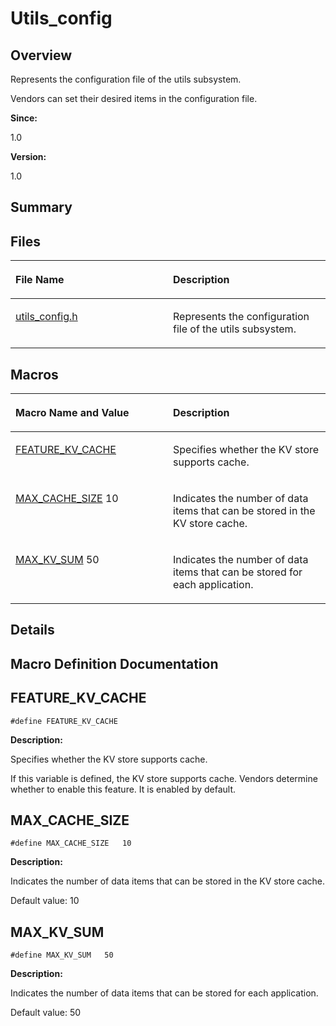# Utils\_config<a name="EN-US_TOPIC_0000001055515018"></a>

## **Overview**<a name="section1843701815191846"></a>

Represents the configuration file of the utils subsystem. 

Vendors can set their desired items in the configuration file.

**Since:**

1.0

**Version:**

1.0

## **Summary**<a name="section1694083447191846"></a>

## Files<a name="files"></a>

<a name="table1890727405191846"></a>
<table><thead align="left"><tr id="row353183276191846"><th class="cellrowborder" valign="top" width="50%" id="mcps1.1.3.1.1"><p id="p1129897927191846"><a name="p1129897927191846"></a><a name="p1129897927191846"></a>File Name</p>
</th>
<th class="cellrowborder" valign="top" width="50%" id="mcps1.1.3.1.2"><p id="p1358928501191846"><a name="p1358928501191846"></a><a name="p1358928501191846"></a>Description</p>
</th>
</tr>
</thead>
<tbody><tr id="row705672577191846"><td class="cellrowborder" valign="top" width="50%" headers="mcps1.1.3.1.1 "><p id="p904554909191846"><a name="p904554909191846"></a><a name="p904554909191846"></a><a href="utils_config-h.md">utils_config.h</a></p>
</td>
<td class="cellrowborder" valign="top" width="50%" headers="mcps1.1.3.1.2 "><p id="p2048228695191846"><a name="p2048228695191846"></a><a name="p2048228695191846"></a>Represents the configuration file of the utils subsystem. </p>
</td>
</tr>
</tbody>
</table>

## Macros<a name="define-members"></a>

<a name="table448810751191846"></a>
<table><thead align="left"><tr id="row1082995962191846"><th class="cellrowborder" valign="top" width="50%" id="mcps1.1.3.1.1"><p id="p1907032404191846"><a name="p1907032404191846"></a><a name="p1907032404191846"></a>Macro Name and Value</p>
</th>
<th class="cellrowborder" valign="top" width="50%" id="mcps1.1.3.1.2"><p id="p1973323971191846"><a name="p1973323971191846"></a><a name="p1973323971191846"></a>Description</p>
</th>
</tr>
</thead>
<tbody><tr id="row1797247169191846"><td class="cellrowborder" valign="top" width="50%" headers="mcps1.1.3.1.1 "><p id="p34374802191846"><a name="p34374802191846"></a><a name="p34374802191846"></a><a href="utils_config.md#gad3d71669516ef0bb50e2b105507a6b29">FEATURE_KV_CACHE</a></p>
</td>
<td class="cellrowborder" valign="top" width="50%" headers="mcps1.1.3.1.2 "><p id="p1350513232191846"><a name="p1350513232191846"></a><a name="p1350513232191846"></a>Specifies whether the KV store supports cache. </p>
</td>
</tr>
<tr id="row670155005191846"><td class="cellrowborder" valign="top" width="50%" headers="mcps1.1.3.1.1 "><p id="p821752142191846"><a name="p821752142191846"></a><a name="p821752142191846"></a><a href="utils_config.md#ga6c8469dfe973ac952cf40394bd2c160b">MAX_CACHE_SIZE</a>   10</p>
</td>
<td class="cellrowborder" valign="top" width="50%" headers="mcps1.1.3.1.2 "><p id="p1055248294191846"><a name="p1055248294191846"></a><a name="p1055248294191846"></a>Indicates the number of data items that can be stored in the KV store cache. </p>
</td>
</tr>
<tr id="row654483972191846"><td class="cellrowborder" valign="top" width="50%" headers="mcps1.1.3.1.1 "><p id="p1862764481191846"><a name="p1862764481191846"></a><a name="p1862764481191846"></a><a href="utils_config.md#ga4f258bd7d7d52c6770cce77f3e16ce72">MAX_KV_SUM</a>   50</p>
</td>
<td class="cellrowborder" valign="top" width="50%" headers="mcps1.1.3.1.2 "><p id="p1667135483191846"><a name="p1667135483191846"></a><a name="p1667135483191846"></a>Indicates the number of data items that can be stored for each application. </p>
</td>
</tr>
</tbody>
</table>

## **Details**<a name="section1101286426191846"></a>

## **Macro Definition Documentation**<a name="section862288960191846"></a>

## FEATURE\_KV\_CACHE<a name="gad3d71669516ef0bb50e2b105507a6b29"></a>

```
#define FEATURE_KV_CACHE
```

 **Description:**

Specifies whether the KV store supports cache. 

If this variable is defined, the KV store supports cache. Vendors determine whether to enable this feature. It is enabled by default. 

## MAX\_CACHE\_SIZE<a name="ga6c8469dfe973ac952cf40394bd2c160b"></a>

```
#define MAX_CACHE_SIZE   10
```

 **Description:**

Indicates the number of data items that can be stored in the KV store cache. 

Default value: 10 

## MAX\_KV\_SUM<a name="ga4f258bd7d7d52c6770cce77f3e16ce72"></a>

```
#define MAX_KV_SUM   50
```

 **Description:**

Indicates the number of data items that can be stored for each application. 

Default value: 50 

